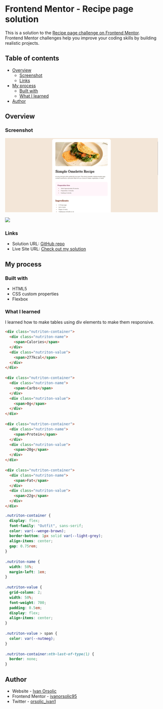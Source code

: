 # Frontend Mentor - Recipe page solution

This is a solution to the [Recipe page challenge on Frontend Mentor](https://www.frontendmentor.io/challenges/recipe-page-KiTsR8QQKm). Frontend Mentor challenges help you improve your coding skills by building realistic projects.

## Table of contents

- [Overview](#overview)
  - [Screenshot](#screenshot)
  - [Links](#links)
- [My process](#my-process)
  - [Built with](#built-with)
  - [What I learned](#what-i-learned)
- [Author](#author)

## Overview

### Screenshot

![](/assets/images/Screenshot_desktop_size.png)

![](/assets/images/Screenshot_mobile_size.png)

### Links

- Solution URL: [GitHub repo](https://github.com/ivanorsolic95/recipe-page/)
- Live Site URL: [Check out my solution](https://recipe-page-my-solution.netlify.app/)

## My process

### Built with

- HTML5
- CSS custom properties
- Flexbox

### What I learned

I learned how to make tables using div elements to make them responsive.

```html
<div class="nutriton-container">
  <div class="nutriton-name">
    <span>Calories</span>
  </div>
  <div class="nutriton-value">
    <span>277kcal</span>
  </div>
</div>

<div class="nutriton-container">
  <div class="nutriton-name">
    <span>Carbs</span>
  </div>
  <div class="nutriton-value">
    <span>0g</span>
  </div>
</div>

<div class="nutriton-container">
  <div class="nutriton-name">
    <span>Protein</span>
  </div>
  <div class="nutriton-value">
    <span>20g</span>
  </div>
</div>

<div class="nutriton-container">
  <div class="nutriton-name">
    <span>Fat</span>
  </div>
  <div class="nutriton-value">
    <span>22g</span>
  </div>
</div>
```

```css
.nutriton-container {
  display: flex;
  font-family: "Outfit", sans-serif;
  color: var(--wenge-brown);
  border-bottom: 1px solid var(--light-grey);
  align-items: center;
  gap: 0.75rem;
}

.nutriton-name {
  width: 50%;
  margin-left: 1em;
}

.nutriton-value {
  grid-column: 2;
  width: 50%;
  font-weight: 700;
  padding: 0.5em;
  display: flex;
  align-items: center;
}

.nutriton-value > span {
  color: var(--nutmeg);
}

.nutriton-container:nth-last-of-type(1) {
  border: none;
}
```

## Author

- Website - [Ivan Orsolic](https://ivanorsolic.live/)
- Frontend Mentor - [ivanorsolic95](https://www.frontendmentor.io/profile/ivanorsolic95)
- Twitter - [orsolic_ivan1](https://x.com/orsolic_ivan1)
